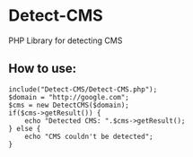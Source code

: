 Detect-CMS
==========

PHP Library for detecting CMS

How to use:
-----------

    include("Detect-CMS/Detect-CMS.php");
    $domain = "http://google.com";
    $cms = new DetectCMS($domain);
    if($cms->getResult()) {
        echo "Detected CMS: ".$cms->getResult();
    } else {
        echo "CMS couldn't be detected";
    } 

